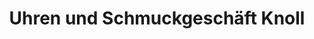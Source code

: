 ---
title: "Uhren und Schmuckgeschäft Knoll"
url: /ellefeld/uhren-und-schmuckgeschaeft-knoll/
shop: Schmuck
---